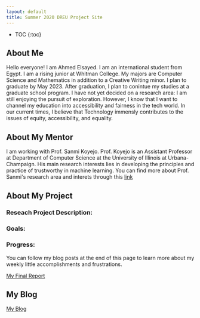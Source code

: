 ```yaml
---
layout: default
title: Summer 2020 DREU Project Site
---
```


* TOC
{:toc}

## About Me
Hello everyone! I am Ahmed Elsayed. I am an international student from Egypt. I am a rising junior at Whitman College. My majors are Computer Science and Mathematics in addition to a Creative Writing minor. I plan to graduate by May 2023. After graduation, I plan to conintue my studies at a graduate school program. I have not yet decided on a research area: I am still enjoying the pursuit of exploration. However, I know that I want to channel my education into accessibility and fairness in the tech world. In our current times, I believe that Technology immensly contributes to the issues of equity, accessibility, and equality. 
## About My Mentor
I am working with Prof. Sanmi Koyejo. Prof. Koyejo is an Assistant Professor at Department of Computer Science at the University of Illinois at Urbana-Champaign. His main research interests lies in developing the principles and practice of trustworthy in machine learning. You can find more about Prof. Sanmi's research area and interets through this [link](https://sanmi.cs.illinois.edu/bio.html) 
## About My Project
### Reseach Project Description: 

### Goals: 

### Progress: 
You can follow my blog posts at the end of this page to learn more about my weekly little accomplishments and frustrations. 



[My Final Report](files/finalreport.pdf)

## My Blog

[My Blog](blog.html)

